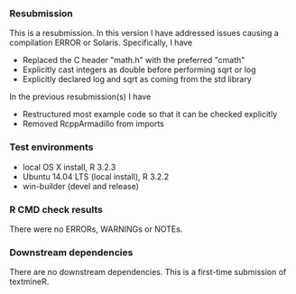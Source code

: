 
### Resubmission
This is a resubmission. In this version I have addressed issues causing a 
compilation ERROR or Solaris. Specifically, I have

* Replaced the C header "math.h" with the preferred "cmath"
* Explicitly cast integers as double before performing sqrt or log
* Explicitly declared log and sqrt as coming from the std library

In the previous resubmission(s) I have

* Restructured most example code so that it can be checked explicitly
* Removed RcppArmadillo from imports


### Test environments
* local OS X install, R 3.2.3
* Ubuntu 14.04 LTS (local install), R 3.2.2
* win-builder (devel and release)

### R CMD check results
There were no ERRORs, WARNINGs or NOTEs. 


### Downstream dependencies
There are no downstream dependencies. This is a first-time submission of textmineR.

